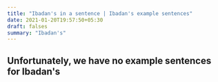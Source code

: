 ```yaml
---
title: "Ibadan's in a sentence | Ibadan's example sentences"
date: 2021-01-20T19:57:50+05:30
draft: falses
summary: "Ibadan's"
---
```

## Unfortunately, we have no example sentences for Ibadan's                 

